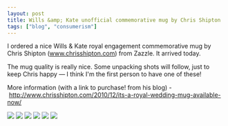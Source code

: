 ```yaml
---
layout: post
title: Wills &amp; Kate unofficial commemorative mug by Chris Shipton
tags: ["blog", "consumerism"]
---
```


I ordered a nice Wills &amp; Kate royal engagement commemorative mug by Chris Shipton (<a href="http://www.chrisshipton.com" target="_blank">www.chrisshipton.com</a>) from Zazzle. It arrived today.

<!-- more -->

The mug quality is really nice. Some unpacking shots will follow, just to keep Chris happy &#8212; I think I'm the first person to have one of these!

More information (with a link to purchase! from his blog) - <a href="http://www.chrisshipton.com/2010/12/its-a-royal-wedding-mug-available-now/" target="_blank">http://www.chrisshipton.com/2010/12/its-a-royal-wedding-mug-available-now/</a>

<img src="http://dl.dropbox.com/u/19772/willsnkate/IMG_20101215_125627.jpg" />
<img src="http://dl.dropbox.com/u/19772/willsnkate/IMG_20101215_125718.jpg" />
<img src="http://dl.dropbox.com/u/19772/willsnkate/IMG_20101215_125745.jpg" />
<img src="http://dl.dropbox.com/u/19772/willsnkate/IMG_20101215_125844.jpg" />
<img src="http://dl.dropbox.com/u/19772/willsnkate/IMG_20101215_125810.jpg" />
<img src="http://dl.dropbox.com/u/19772/willsnkate/IMG_20101215_125819.jpg" />
